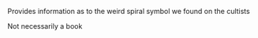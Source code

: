 Provides information as to the weird spiral symbol we found on the cultists

Not necessarily a book
